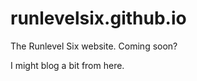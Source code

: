 runlevelsix.github.io
=====================

The Runlevel Six website. Coming soon?

I might blog a bit from here.
